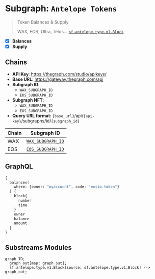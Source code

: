 # Subgraph: `Antelope Tokens`

> Token Balances & Supply
>
> WAX, EOS, Ultra, Telos...
> [`sf.antelope.type.v1.Block`](https://buf.build/pinax/firehose-antelope/docs/main:sf.antelope.type.v1)

- [x] **Balances**
- [x] **Supply**

## Chains

- **API Key**: <https://thegraph.com/studio/apikeys/>
- **Base URL**: <https://gateway.thegraph.com/api>
- **Subgraph ID**:
  - `WAX_SUBGRAPH_ID`
  - `EOS_SUBGRAPH_ID`
- **Subgraph NFT**:
  - `WAX_SUBGRAPH_ID`
  - `EOS_SUBGRAPH_ID`
- **Query URL format**: `{base_url}`/api/`{api-key}`/subgraphs/id/`{subgraph_id}`

| Chain | Subgraph ID |
| ----- | ----------- |
| WAX   | [`WAX_SUBGRAPH_ID`](https://thegraph.com/explorer/subgraphs/WAX_SUBGRAPH_ID?view=Query&chain=arbitrum-one) |
| EOS   | [`EOS_SUBGRAPH_ID`](https://thegraph.com/explorer/subgraphs/EOS_SUBGRAPH_ID?view=Query&chain=arbitrum-one) |

## GraphQL

```graphql
{
  balances(
    where: {owner: "myaccount", code: "eosio.token"}
  ) {
    block{
      number
      time
    }
    owner
    balance
    amount
  }
}
```

## Substreams Modules

```mermaid
graph TD;
  graph_out[map: graph_out];
  sf.antelope.type.v1.Block[source: sf.antelope.type.v1.Block] --> graph_out;
```
